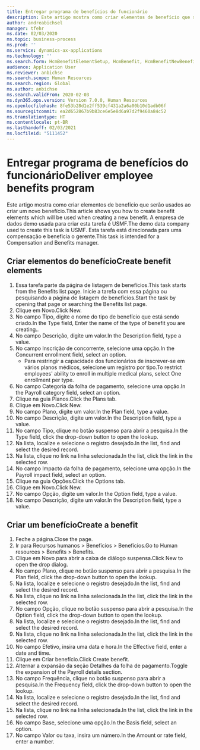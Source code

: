 ```yaml
---
title: Entregar programa de benefícios do funcionário
description: Este artigo mostra como criar elementos de benefício que serão usados ao criar um novo benefício.
author: andreabichsel
manager: tfehr
ms.date: 02/03/2020
ms.topic: business-process
ms.prod: ''
ms.service: dynamics-ax-applications
ms.technology: ''
ms.search.form: HcmBenefitElementSetup, HcmBenefit, HcmBenefitNewBenefit, HcmBenefitPlanLookup, BenefitWorkspace, HcmBenefitSummaryPart
audience: Application User
ms.reviewer: anbichse
ms.search.scope: Human Resources
ms.search.region: Global
ms.author: anbichse
ms.search.validFrom: 2020-02-03
ms.dyn365.ops.version: Version 7.0.0, Human Resources
ms.openlocfilehash: 8fe53b28d1e2ff539cf431a2a6a00b10d1adb06f
ms.sourcegitcommit: ea2d652867b9b83ce6e5e8d6a97d2f9460a84c52
ms.translationtype: HT
ms.contentlocale: pt-BR
ms.lasthandoff: 02/03/2021
ms.locfileid: "5111452"
---
```

# <a name="deliver-employee-benefits-program"></a><span data-ttu-id="338ce-103">Entregar programa de benefícios do funcionário</span><span class="sxs-lookup"><span data-stu-id="338ce-103">Deliver employee benefits program</span></span>

<span data-ttu-id="338ce-104">Este artigo mostra como criar elementos de benefício que serão usados ao criar um novo benefício.</span><span class="sxs-lookup"><span data-stu-id="338ce-104">This article shows you how to create benefit elements which will be used when creating a new benefit.</span></span> <span data-ttu-id="338ce-105">A empresa de dados demo usada para criar esta tarefa é USMF.</span><span class="sxs-lookup"><span data-stu-id="338ce-105">The demo data company used to create this task is USMF.</span></span> <span data-ttu-id="338ce-106">Esta tarefa está direcionada para uma compensação e beneficia o gerente.</span><span class="sxs-lookup"><span data-stu-id="338ce-106">This task is intended for a Compensation and Benefits manager.</span></span>


## <a name="create-benefit-elements"></a><span data-ttu-id="338ce-107">Criar elementos do benefício</span><span class="sxs-lookup"><span data-stu-id="338ce-107">Create benefit elements</span></span>
1. <span data-ttu-id="338ce-108">Essa tarefa parte da página de listagem de benefícios.</span><span class="sxs-lookup"><span data-stu-id="338ce-108">This task starts from the Benefits list page.</span></span> <span data-ttu-id="338ce-109">Inicie a tarefa com essa página ou pesquisando a página de listagem de benefícios.</span><span class="sxs-lookup"><span data-stu-id="338ce-109">Start the task by opening that page or searching the Benefits list page.</span></span>
2. <span data-ttu-id="338ce-110">Clique em Novo.</span><span class="sxs-lookup"><span data-stu-id="338ce-110">Click New.</span></span>
3. <span data-ttu-id="338ce-111">No campo Tipo, digite o nome do tipo de benefício que está sendo criado.</span><span class="sxs-lookup"><span data-stu-id="338ce-111">In the Type field, Enter the name of the type of benefit you are creating..</span></span>
4. <span data-ttu-id="338ce-112">No campo Descrição, digite um valor.</span><span class="sxs-lookup"><span data-stu-id="338ce-112">In the Description field, type a value.</span></span>
5. <span data-ttu-id="338ce-113">No campo Inscrição de concorrente, selecione uma opção.</span><span class="sxs-lookup"><span data-stu-id="338ce-113">In the Concurrent enrollment field, select an option.</span></span>
    * <span data-ttu-id="338ce-114">Para restringir a capacidade dos funcionários de inscrever-se em vários planos médicos, selecione um registro por tipo.</span><span class="sxs-lookup"><span data-stu-id="338ce-114">To restrict employees' ability to enroll in multiple medical plans, select One enrollment per type.</span></span>  
6. <span data-ttu-id="338ce-115">No campo Categoria da folha de pagamento, selecione uma opção.</span><span class="sxs-lookup"><span data-stu-id="338ce-115">In the Payroll category field, select an option.</span></span>
7. <span data-ttu-id="338ce-116">Clique na guia Planos.</span><span class="sxs-lookup"><span data-stu-id="338ce-116">Click the Plans tab.</span></span>
8. <span data-ttu-id="338ce-117">Clique em Novo.</span><span class="sxs-lookup"><span data-stu-id="338ce-117">Click New.</span></span>
9. <span data-ttu-id="338ce-118">No campo Plano, digite um valor.</span><span class="sxs-lookup"><span data-stu-id="338ce-118">In the Plan field, type a value.</span></span>
10. <span data-ttu-id="338ce-119">No campo Descrição, digite um valor.</span><span class="sxs-lookup"><span data-stu-id="338ce-119">In the Description field, type a value.</span></span>
11. <span data-ttu-id="338ce-120">No campo Tipo, clique no botão suspenso para abrir a pesquisa.</span><span class="sxs-lookup"><span data-stu-id="338ce-120">In the Type field, click the drop-down button to open the lookup.</span></span>
12. <span data-ttu-id="338ce-121">Na lista, localize e selecione o registro desejado.</span><span class="sxs-lookup"><span data-stu-id="338ce-121">In the list, find and select the desired record.</span></span>
13. <span data-ttu-id="338ce-122">Na lista, clique no link na linha selecionada.</span><span class="sxs-lookup"><span data-stu-id="338ce-122">In the list, click the link in the selected row.</span></span>
14. <span data-ttu-id="338ce-123">No campo Impacto da folha de pagamento, selecione uma opção.</span><span class="sxs-lookup"><span data-stu-id="338ce-123">In the Payroll impact field, select an option.</span></span>
15. <span data-ttu-id="338ce-124">Clique na guia Opções.</span><span class="sxs-lookup"><span data-stu-id="338ce-124">Click the Options tab.</span></span>
16. <span data-ttu-id="338ce-125">Clique em Novo.</span><span class="sxs-lookup"><span data-stu-id="338ce-125">Click New.</span></span>
17. <span data-ttu-id="338ce-126">No campo Opção, digite um valor.</span><span class="sxs-lookup"><span data-stu-id="338ce-126">In the Option field, type a value.</span></span>
18. <span data-ttu-id="338ce-127">No campo Descrição, digite um valor.</span><span class="sxs-lookup"><span data-stu-id="338ce-127">In the Description field, type a value.</span></span>

## <a name="create-a-benefit"></a><span data-ttu-id="338ce-128">Criar um benefício</span><span class="sxs-lookup"><span data-stu-id="338ce-128">Create a benefit</span></span>
1. <span data-ttu-id="338ce-129">Feche a página.</span><span class="sxs-lookup"><span data-stu-id="338ce-129">Close the page.</span></span>
2. <span data-ttu-id="338ce-130">Ir para Recursos humanos > Benefícios > Benefícios.</span><span class="sxs-lookup"><span data-stu-id="338ce-130">Go to Human resources > Benefits > Benefits.</span></span>
3. <span data-ttu-id="338ce-131">Clique em Novo para abrir a caixa de diálogo suspensa.</span><span class="sxs-lookup"><span data-stu-id="338ce-131">Click New to open the drop dialog.</span></span>
4. <span data-ttu-id="338ce-132">No campo Plano, clique no botão suspenso para abrir a pesquisa.</span><span class="sxs-lookup"><span data-stu-id="338ce-132">In the Plan field, click the drop-down button to open the lookup.</span></span>
5. <span data-ttu-id="338ce-133">Na lista, localize e selecione o registro desejado.</span><span class="sxs-lookup"><span data-stu-id="338ce-133">In the list, find and select the desired record.</span></span>
6. <span data-ttu-id="338ce-134">Na lista, clique no link na linha selecionada.</span><span class="sxs-lookup"><span data-stu-id="338ce-134">In the list, click the link in the selected row.</span></span>
7. <span data-ttu-id="338ce-135">No campo Opção, clique no botão suspenso para abrir a pesquisa.</span><span class="sxs-lookup"><span data-stu-id="338ce-135">In the Option field, click the drop-down button to open the lookup.</span></span>
8. <span data-ttu-id="338ce-136">Na lista, localize e selecione o registro desejado.</span><span class="sxs-lookup"><span data-stu-id="338ce-136">In the list, find and select the desired record.</span></span>
9. <span data-ttu-id="338ce-137">Na lista, clique no link na linha selecionada.</span><span class="sxs-lookup"><span data-stu-id="338ce-137">In the list, click the link in the selected row.</span></span>
10. <span data-ttu-id="338ce-138">No campo Efetivo, insira uma data e hora.</span><span class="sxs-lookup"><span data-stu-id="338ce-138">In the Effective field, enter a date and time.</span></span>
11. <span data-ttu-id="338ce-139">Clique em Criar benefício.</span><span class="sxs-lookup"><span data-stu-id="338ce-139">Click Create benefit.</span></span>
12. <span data-ttu-id="338ce-140">Alternar a expansão da seção Detalhes da folha de pagamento.</span><span class="sxs-lookup"><span data-stu-id="338ce-140">Toggle the expansion of the Payroll details section.</span></span>
13. <span data-ttu-id="338ce-141">No campo Frequência, clique no botão suspenso para abrir a pesquisa.</span><span class="sxs-lookup"><span data-stu-id="338ce-141">In the Frequency field, click the drop-down button to open the lookup.</span></span>
14. <span data-ttu-id="338ce-142">Na lista, localize e selecione o registro desejado.</span><span class="sxs-lookup"><span data-stu-id="338ce-142">In the list, find and select the desired record.</span></span>
15. <span data-ttu-id="338ce-143">Na lista, clique no link na linha selecionada.</span><span class="sxs-lookup"><span data-stu-id="338ce-143">In the list, click the link in the selected row.</span></span>
16. <span data-ttu-id="338ce-144">No campo Base, selecione uma opção.</span><span class="sxs-lookup"><span data-stu-id="338ce-144">In the Basis field, select an option.</span></span>
17. <span data-ttu-id="338ce-145">No campo Valor ou taxa, insira um número.</span><span class="sxs-lookup"><span data-stu-id="338ce-145">In the Amount or rate field, enter a number.</span></span>

